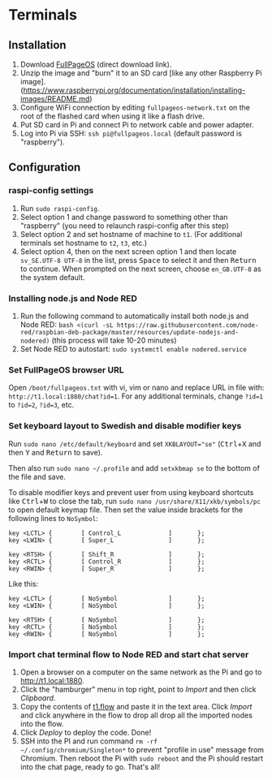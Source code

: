 # Terminals

## Installation

1. Download [FullPageOS](http://docstech.net/FullPageOS/2017-06-24_2017-06-21-fullpageos-jessie-lite-0.7.0.zip) (direct download link).
2. Unzip the image and "burn" it to an SD card [like any other Raspberry Pi image].(https://www.raspberrypi.org/documentation/installation/installing-images/README.md)
3. Configure WiFi connection by editing `fullpageos-network.txt` on the root of the flashed card when using it like a flash drive.
4. Put SD card in Pi and connect Pi to network cable and power adapter.
5. Log into Pi via SSH: `ssh pi@fullpageos.local` (default password is "raspberry").

## Configuration

### raspi-config settings
1. Run `sudo raspi-config`.
2. Select option 1 and change password to something other than "raspberry" (you need to relaunch raspi-config after this step)
3. Select option 2 and set hostname of machine to `t1`. (For additional terminals set hostname to `t2`, `t3`, etc.)
4. Select option 4, then on the next screen option 1 and then locate `sv_SE.UTF-8 UTF-8` in the list, press <kbd>Space</kbd> to select it and then <kbd>Return</kbd> to continue. When prompted on the next screen, choose `en_GB.UTF-8` as the system default.

### Installing node.js and Node RED

1. Run the following command to automatically install both node.js and Node RED: `bash <(curl -sL https://raw.githubusercontent.com/node-red/raspbian-deb-package/master/resources/update-nodejs-and-nodered)` (this process will take 10-20 minutes)
2. Set Node RED to autostart: `sudo systemctl enable nodered.service`

### Set FullPageOS browser URL

Open `/boot/fullpageos.txt` with vi, vim or nano and replace URL in file with: `http://t1.local:1880/chat?id=1`. For any additional terminals, change `?id=1` to `?id=2`, `?id=3`, etc.

### Set keyboard layout to Swedish and disable modifier keys

Run `sudo nano /etc/default/keyboard` and set `XKBLAYOUT="se"` (<kbd>Ctrl</kbd>+<kbd>X</kbd> and then <kbd>Y</kbd> and <kbd>Return</kbd> to save).

Then also run `sudo nano ~/.profile` and add `setxkbmap se` to the bottom of the file and save.

To disable modifier keys and prevent user from using keyboard shortcuts like <kbd>Ctrl</kbd>+<kbd>W</kbd> to close the tab, run `sudo nano /usr/share/X11/xkb/symbols/pc` to open default keymap file. Then set the value inside brackets for the following lines to `NoSymbol`:

```
key <LCTL> {        [ Control_L             ]       };
key <LWIN> {        [ Super_L               ]       };

key <RTSH> {        [ Shift_R               ]       };
key <RCTL> {        [ Control_R             ]       };
key <RWIN> {        [ Super_R               ]       };
```
Like this:
```
key <LCTL> {        [ NoSymbol              ]       };
key <LWIN> {        [ NoSymbol              ]       };

key <RTSH> {        [ NoSymbol              ]       };
key <RCTL> {        [ NoSymbol              ]       };
key <RWIN> {        [ NoSymbol              ]       };
```

### Import chat terminal flow to Node RED and start chat server

1. Open a browser on a computer on the same network as the Pi and go to http://t1.local:1880.
2. Click the "hamburger" menu in top right, point to *Import* and then click *Clipboard*.
3. Copy the contents of [t1.flow](https://raw.githubusercontent.com/villeman/terminals/master/t1.flow) and paste it in the text area. Click *Import* and click anywhere in the flow to drop all drop all the imported nodes into the flow.
4. Click *Deploy* to deploy the code. Done!
5. SSH into the PI and run command `rm -rf ~/.config/chromium/Singleton*` to prevent "profile in use" message from Chromium. Then reboot the Pi with `sudo reboot` and the Pi should restart into the chat page, ready to go. That's all!
